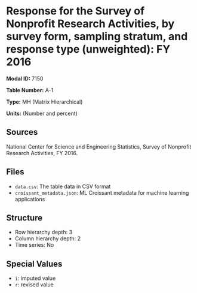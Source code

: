 # Response for the Survey of Nonprofit Research Activities, by survey form, sampling stratum, and response type (unweighted): FY 2016

**Modal ID:** 7150

**Table Number:** A-1

**Type:** MH (Matrix Hierarchical)

**Units:** (Number and percent)

## Sources

National Center for Science and Engineering Statistics, Survey of Nonprofit Research Activities, FY 2016.

## Files

- `data.csv`: The table data in CSV format
- `croissant_metadata.json`: ML Croissant metadata for machine learning applications

## Structure

- Row hierarchy depth: 3
- Column hierarchy depth: 2
- Time series: No

## Special Values

- `i`: imputed value
- `r`: revised value
